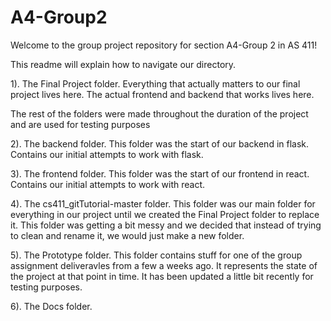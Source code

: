 # A4-Group2
Welcome to the group project repository for section A4-Group 2 in AS 411!

This readme will explain how to navigate our directory.

1). The Final Project folder.  Everything that actually matters to our final project lives here.  The actual frontend and backend that works lives here.  

The rest of the folders were made throughout the duration of the project and are used for testing purposes

2). The backend folder.  This folder was the start of our backend in flask.  Contains our initial attempts to work with flask.

3). The frontend folder.  This folder was the start of our frontend in react.  Contains our initial attempts to work with react.

4). The cs411_gitTutorial-master folder.  This folder was our main folder for everything in our project until we created the Final Project folder to replace it.  This folder was getting a bit messy and we decided that instead of trying to clean and rename it, we would just make a new folder.

5). The Prototype folder.  This folder contains stuff for one of the group assignment deliveravles from a few a weeks ago.  It represents the state of the project at that point in time.  It has been updated a little bit recently for testing purposes.

6). The Docs folder.  
